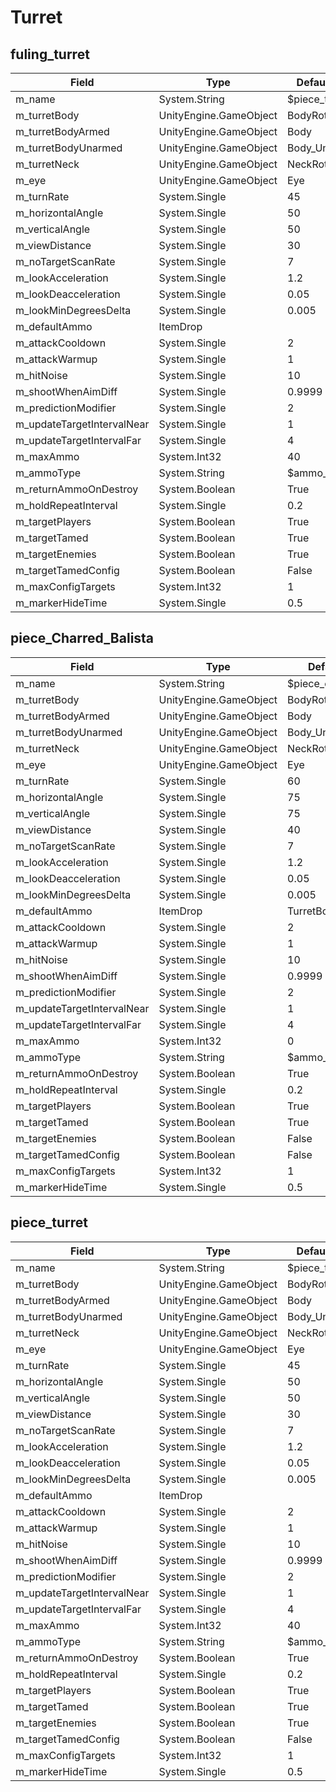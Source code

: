 # Turret

## fuling_turret

|Field|Type|Default Value|
|-----|----|-------------|
|m_name|System.String|$piece_turret|
|m_turretBody|UnityEngine.GameObject|BodyRotation|
|m_turretBodyArmed|UnityEngine.GameObject|Body|
|m_turretBodyUnarmed|UnityEngine.GameObject|Body_Unarmed|
|m_turretNeck|UnityEngine.GameObject|NeckRotation|
|m_eye|UnityEngine.GameObject|Eye|
|m_turnRate|System.Single|45|
|m_horizontalAngle|System.Single|50|
|m_verticalAngle|System.Single|50|
|m_viewDistance|System.Single|30|
|m_noTargetScanRate|System.Single|7|
|m_lookAcceleration|System.Single|1.2|
|m_lookDeacceleration|System.Single|0.05|
|m_lookMinDegreesDelta|System.Single|0.005|
|m_defaultAmmo|ItemDrop||
|m_attackCooldown|System.Single|2|
|m_attackWarmup|System.Single|1|
|m_hitNoise|System.Single|10|
|m_shootWhenAimDiff|System.Single|0.9999|
|m_predictionModifier|System.Single|2|
|m_updateTargetIntervalNear|System.Single|1|
|m_updateTargetIntervalFar|System.Single|4|
|m_maxAmmo|System.Int32|40|
|m_ammoType|System.String|$ammo_turretbolt|
|m_returnAmmoOnDestroy|System.Boolean|True|
|m_holdRepeatInterval|System.Single|0.2|
|m_targetPlayers|System.Boolean|True|
|m_targetTamed|System.Boolean|True|
|m_targetEnemies|System.Boolean|True|
|m_targetTamedConfig|System.Boolean|False|
|m_maxConfigTargets|System.Int32|1|
|m_markerHideTime|System.Single|0.5|

## piece_Charred_Balista

|Field|Type|Default Value|
|-----|----|-------------|
|m_name|System.String|$piece_charredballista|
|m_turretBody|UnityEngine.GameObject|BodyRotation|
|m_turretBodyArmed|UnityEngine.GameObject|Body|
|m_turretBodyUnarmed|UnityEngine.GameObject|Body_Unarmed|
|m_turretNeck|UnityEngine.GameObject|NeckRotation|
|m_eye|UnityEngine.GameObject|Eye|
|m_turnRate|System.Single|60|
|m_horizontalAngle|System.Single|75|
|m_verticalAngle|System.Single|75|
|m_viewDistance|System.Single|40|
|m_noTargetScanRate|System.Single|7|
|m_lookAcceleration|System.Single|1.2|
|m_lookDeacceleration|System.Single|0.05|
|m_lookMinDegreesDelta|System.Single|0.005|
|m_defaultAmmo|ItemDrop|TurretBoltBone|
|m_attackCooldown|System.Single|2|
|m_attackWarmup|System.Single|1|
|m_hitNoise|System.Single|10|
|m_shootWhenAimDiff|System.Single|0.9999|
|m_predictionModifier|System.Single|2|
|m_updateTargetIntervalNear|System.Single|1|
|m_updateTargetIntervalFar|System.Single|4|
|m_maxAmmo|System.Int32|0|
|m_ammoType|System.String|$ammo_turretbolt|
|m_returnAmmoOnDestroy|System.Boolean|True|
|m_holdRepeatInterval|System.Single|0.2|
|m_targetPlayers|System.Boolean|True|
|m_targetTamed|System.Boolean|True|
|m_targetEnemies|System.Boolean|False|
|m_targetTamedConfig|System.Boolean|False|
|m_maxConfigTargets|System.Int32|1|
|m_markerHideTime|System.Single|0.5|

## piece_turret

|Field|Type|Default Value|
|-----|----|-------------|
|m_name|System.String|$piece_turret|
|m_turretBody|UnityEngine.GameObject|BodyRotation|
|m_turretBodyArmed|UnityEngine.GameObject|Body|
|m_turretBodyUnarmed|UnityEngine.GameObject|Body_Unarmed|
|m_turretNeck|UnityEngine.GameObject|NeckRotation|
|m_eye|UnityEngine.GameObject|Eye|
|m_turnRate|System.Single|45|
|m_horizontalAngle|System.Single|50|
|m_verticalAngle|System.Single|50|
|m_viewDistance|System.Single|30|
|m_noTargetScanRate|System.Single|7|
|m_lookAcceleration|System.Single|1.2|
|m_lookDeacceleration|System.Single|0.05|
|m_lookMinDegreesDelta|System.Single|0.005|
|m_defaultAmmo|ItemDrop||
|m_attackCooldown|System.Single|2|
|m_attackWarmup|System.Single|1|
|m_hitNoise|System.Single|10|
|m_shootWhenAimDiff|System.Single|0.9999|
|m_predictionModifier|System.Single|2|
|m_updateTargetIntervalNear|System.Single|1|
|m_updateTargetIntervalFar|System.Single|4|
|m_maxAmmo|System.Int32|40|
|m_ammoType|System.String|$ammo_turretbolt|
|m_returnAmmoOnDestroy|System.Boolean|True|
|m_holdRepeatInterval|System.Single|0.2|
|m_targetPlayers|System.Boolean|True|
|m_targetTamed|System.Boolean|True|
|m_targetEnemies|System.Boolean|True|
|m_targetTamedConfig|System.Boolean|False|
|m_maxConfigTargets|System.Int32|1|
|m_markerHideTime|System.Single|0.5|

